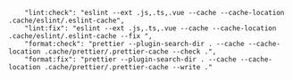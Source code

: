 
        "lint:check": "eslint --ext .js,.ts,.vue --cache --cache-location .cache/eslint/.eslint-cache",
        "lint:fix": "eslint --ext .js,.ts,.vue --cache --cache-location .cache/eslint/.eslint-cache --fix ",
        "format:check": "prettier --plugin-search-dir . --cache --cache-location .cache/prettier/.prettier-cache --check .",
        "format:fix": "prettier --plugin-search-dir . --cache --cache-location .cache/prettier/.prettier-cache --write ."

